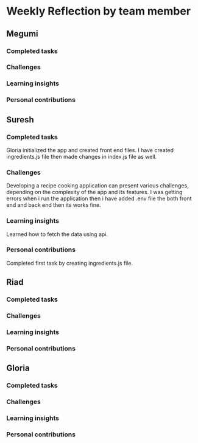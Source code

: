 # Weekly Reflection by team member

## Megumi

### Completed tasks

### Challenges

### Learning insights

### Personal contributions

## Suresh

### Completed tasks
Gloria initialized the app and created front end files. I have created ingredients.js file then made changes in index.js file as well. 
### Challenges
Developing a recipe cooking application can present various challenges, depending on the complexity of the app and its features. I was getting errors when i run the application then i have added .env file the both front end and back end then its works fine. 
### Learning insights
Learned how to fetch the data using api. 
### Personal contributions
Completed first task by creating ingredients.js file.

## Riad

### Completed tasks

### Challenges

### Learning insights

### Personal contributions

## Gloria

### Completed tasks

### Challenges

### Learning insights

### Personal contributions
